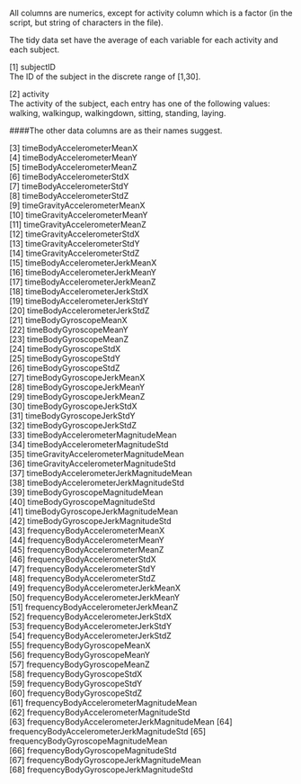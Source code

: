 All columns are numerics, except for activity column which is a factor (in the script, but string of characters in the file).

The tidy data set have the average of each variable for each activity and each subject.

 [1] subjectID        
	The ID of the subject in the discrete range of [1,30].

 [2] activity                                      
 	The activity of the subject, each entry has one of the following values:
	walking, walkingup, walkingdown, sitting, standing, laying.


####The other data columns are as their names suggest.
                                 
 [3] timeBodyAccelerometerMeanX                 
 [4] timeBodyAccelerometerMeanY                 
 [5] timeBodyAccelerometerMeanZ                 
 [6] timeBodyAccelerometerStdX                  
 [7] timeBodyAccelerometerStdY                  
 [8] timeBodyAccelerometerStdZ                  
 [9] timeGravityAccelerometerMeanX              
[10] timeGravityAccelerometerMeanY              
[11] timeGravityAccelerometerMeanZ              
[12] timeGravityAccelerometerStdX               
[13] timeGravityAccelerometerStdY               
[14] timeGravityAccelerometerStdZ               
[15] timeBodyAccelerometerJerkMeanX             
[16] timeBodyAccelerometerJerkMeanY             
[17] timeBodyAccelerometerJerkMeanZ             
[18] timeBodyAccelerometerJerkStdX              
[19] timeBodyAccelerometerJerkStdY              
[20] timeBodyAccelerometerJerkStdZ              
[21] timeBodyGyroscopeMeanX                     
[22] timeBodyGyroscopeMeanY                     
[23] timeBodyGyroscopeMeanZ                     
[24] timeBodyGyroscopeStdX                      
[25] timeBodyGyroscopeStdY                      
[26] timeBodyGyroscopeStdZ                      
[27] timeBodyGyroscopeJerkMeanX                 
[28] timeBodyGyroscopeJerkMeanY                 
[29] timeBodyGyroscopeJerkMeanZ                 
[30] timeBodyGyroscopeJerkStdX                  
[31] timeBodyGyroscopeJerkStdY                  
[32] timeBodyGyroscopeJerkStdZ                  
[33] timeBodyAccelerometerMagnitudeMean         
[34] timeBodyAccelerometerMagnitudeStd          
[35] timeGravityAccelerometerMagnitudeMean      
[36] timeGravityAccelerometerMagnitudeStd       
[37] timeBodyAccelerometerJerkMagnitudeMean     
[38] timeBodyAccelerometerJerkMagnitudeStd      
[39] timeBodyGyroscopeMagnitudeMean             
[40] timeBodyGyroscopeMagnitudeStd              
[41] timeBodyGyroscopeJerkMagnitudeMean         
[42] timeBodyGyroscopeJerkMagnitudeStd          
[43] frequencyBodyAccelerometerMeanX            
[44] frequencyBodyAccelerometerMeanY            
[45] frequencyBodyAccelerometerMeanZ            
[46] frequencyBodyAccelerometerStdX             
[47] frequencyBodyAccelerometerStdY             
[48] frequencyBodyAccelerometerStdZ             
[49] frequencyBodyAccelerometerJerkMeanX        
[50] frequencyBodyAccelerometerJerkMeanY        
[51] frequencyBodyAccelerometerJerkMeanZ        
[52] frequencyBodyAccelerometerJerkStdX         
[53] frequencyBodyAccelerometerJerkStdY         
[54] frequencyBodyAccelerometerJerkStdZ         
[55] frequencyBodyGyroscopeMeanX                
[56] frequencyBodyGyroscopeMeanY                
[57] frequencyBodyGyroscopeMeanZ                
[58] frequencyBodyGyroscopeStdX                 
[59] frequencyBodyGyroscopeStdY                 
[60] frequencyBodyGyroscopeStdZ                 
[61] frequencyBodyAccelerometerMagnitudeMean    
[62] frequencyBodyAccelerometerMagnitudeStd     
[63] frequencyBodyAccelerometerJerkMagnitudeMean
[64] frequencyBodyAccelerometerJerkMagnitudeStd 
[65] frequencyBodyGyroscopeMagnitudeMean        
[66] frequencyBodyGyroscopeMagnitudeStd         
[67] frequencyBodyGyroscopeJerkMagnitudeMean    
[68] frequencyBodyGyroscopeJerkMagnitudeStd 
